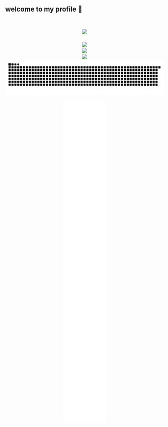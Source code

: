 ## welcome to my profile 👋

<!--
**gitGurugu/gitGurugu** is a ✨ _special_ ✨ repository because its `README.md` (this file) appears on your GitHub profile.

Here are some ideas to get you started:

- 🔭 I’m currently working on ...
- 🌱 I’m currently learning ...
- 👯 I’m looking to collaborate on ...
- 🤔 I’m looking for help with ...
- 💬 Ask me about ...
- 📫 How to reach me: ...
- 😄 Pronouns: ...
- ⚡ Fun fact: ...
-->
<h1 align="center"> <a href="https://sunguoqi.com/"> <img src="https://readme-typing-svg.herokuapp.com/?lines=console.log(%22Hello%2C%20World!%22);curryking携全体计算机同仁;祝您今天愉快!&center=true&size=27"> </a> </h1>

<div align="center"> <img height="137px" src="https://github-readme-stats.vercel.app/api?username=gitGurugu&hide_title=true&hide_border=true&show_icons=trueline_height=21&text_color=000&icon_color=000&bg_color=0,ea6161,ffc64d,fffc4d,52fa5a&theme=graywhite" /> </div>

<div align="center"> <img src="https://github-readme-stats.vercel.app/api/top-langs/?username=gitGurugu&hide_title=true&hide_border=true&layout=compact&langs_count=6&text_color=000&icon_color=fff&bg_color=0,52fa5a,4dfcff,c64dff&theme=graywhite" /> </div>


<div align="center"> <img src="https://github-profile-trophy.vercel.app/?username=gitGurugu" /> </div>

<picture>
<source media="(prefers-color-scheme:dark)"srcset="https://raw.githubusercrcontent.com/gitGurugu/gitGurugu/output/github-contribution-grid-snake-dark.svg"
<source media="(prefers-color-scheme:light)"srcset="https://ram.githubusercontent.com/gitGurugu/gitGurugu/output/github-contribution-grid-snake.svg">
<img alt="github contribution grid snake animation" src="https://raw.githubusercontent.com/gitGurugu/gitGurugu/output/github-contribution-grid-snake.svg">
</picture>

<p align="center">
  <img src="https://raw.githubusercontent.com/gitGurugu/gitGurugu/master/github-metrics.svg" alt="Contribution Graph" style="max-width: 100%; height: auto;">
</p>

